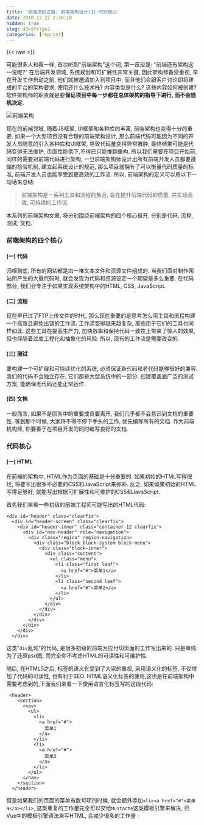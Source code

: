 ```yaml
---
title: '前端进阶之路: 前端架构设计(1)-代码核心' 
date: 2018-12-22 2:30:10
hidden: true
slug: 43k9fzlge2
categories: [reprint]
---
```


{{< raw >}}

                    
<p>可能很多人和我一样, 首次听到"前端架构"这个词, 第一反应是: "前端还有架构这一说呢?" 在后端开发领域, 系统规划和可扩展性非常关键, 因此架构师备受重视, 早在开发工作启动之前, 他们就被邀请加入到项目中, 而且他们会跟客户讨论即将建成的平台的架构要求, 使用还什么技术栈? 内容类型是什么? 这些内容如何被创建?软件架构师的职责就是要<strong>保证项目中每一步都在总体架构的指导下进行, 而不会随机决定.</strong></p>
<p><span class="img-wrap"><img data-src="/img/remote/1460000012450539?w=1154&amp;h=443" src="https://static.alili.tech/img/remote/1460000012450539?w=1154&amp;h=443" alt="前端架构" title="前端架构" style="cursor: pointer; display: inline;"></span></p>
<p>现在的前端领域, 随着JS框架, UI框架和各种库的丰富, 前端架构也变得十分的重要. 如果一个大型项目没有合理的前端架构设计, 那么前端代码可能因为不同的开发人员随意的引入各种库和UI框架, 导致代码量变得异常臃肿, 最终结果可能是代码变得无法维护, 页面性能低下,不得已只能推翻重构. 所以我们需要在项目开始前, 同样的需要对前端代码进行架构, 一旦前端架构师设计出所有前端开发人员都要遵循的检验机制, 建立起系统设计的规范, 那么项目就拥有了可以衡量代码质量的标准, 前端开发人员也能享受到更高效的工作流. 所以, 前端架构的定义可以用以下一句话来总结:</p>
<blockquote>前端架构是一系列工具和流程的集合, 旨在提升前端代码的质量, 并实现高效, 可持续的工作流.</blockquote>
<p>本系列的前端架构文章, 将分别围绕前端架构的四个核心展开, 分别是代码, 流程, 测试, 文档.</p>
<h3 id="articleHeader0"><strong>前端架构的四个核心</strong></h3>
<h4><strong>(一) 代码</strong></h4>
<p>归根到底, 所有的网站都是由一堆文本文件和资源文件组成的. 当我们面对制作网站所产生的大量代码时, 就会发现为代码和资源设定一个期望是多么重要. 在代码部分, 我们会专注于如果实现系统架构中的HTML, CSS, JavaScript.</p>
<h4><strong>(二) 流程</strong></h4>
<p>现在早已过了FTP上传文件的时代, 那么现在重要的是思考怎么用工具和流程构建一个高效且避免出错的工作流. 工作流变得越来越复杂, 那些用于它们的工具也同样如此. 这些工具在提高生产力, 加快效率和保持代码一致性上带来了惊人的效果, 但也伴随着过度工程化和抽象化的风险. 所以, 现有的工作流是需要改变的.</p>
<h4><strong>(三) 测试</strong></h4>
<p>要构建一个可扩展和可持续优化的系统, 必须保证新代码和老代码能够很好的兼容. 我们的代码不会独立存在, 它们都是大型系统中的一部分. 创建覆盖面广泛的测试方案, 能确保老代码还能正常运作.</p>
<h4><strong>(四) 文档</strong></h4>
<p>一般而言, 如果不是团队中的重要成员要离开, 我们几乎都不会意识到文档的重要性. 等到那个时候, 大家将不得不停下手头的工作, 优先编写所有的文档. 作为前端机构师, 你要善于在项目开发的同时编写良好的文档.</p>
<h3 id="articleHeader1"><strong>代码核心</strong></h3>
<h4><strong>(一) HTML</strong></h4>
<p>在前端的架构中, HTML作为页面的基础是十分重要的. 如果初始的HTML写得很烂, 将要写出很多不必要的CSS和JavaScript来弥补. 反之, 如果如果初始的HTML写得足够好, 就能写出根据可扩展性和可维护的CSS和JavsScript.</p>
<p>首先我们来看一些初级的前端工程师可能写出的HTML代码:</p>
<div class="widget-codetool" style="display:none;">
      <div class="widget-codetool--inner">
      <span class="selectCode code-tool" data-toggle="tooltip" data-placement="top" title="" data-original-title="全选"></span>
      <span type="button" class="copyCode code-tool" data-toggle="tooltip" data-placement="top" data-clipboard-text="<div id=&quot;header&quot; class=&quot;clearfix&quot;>
  <div id=&quot;header-screen&quot; class=&quot;clearfix&quot;>
    <div id=&quot;header-inner&quot; class=&quot;container-12 clearfix&quot;>
      <div id=&quot;nav-header&quot; role=&quot;navigation&quot;>
        <div class=&quot;region&quot; region-navigation>
          <div class=&quot;block block-system block-menu&quot;>
            <div class=&quot;block-inner&quot;>
              <div class=&quot;content&quot;>
                <ul class=&quot;menu&quot;>
                  <li class=&quot;first leaf&quot;>
                    <a href=&quot;#&quot;>菜单1</a>
                  </li>
                  <li class=&quot;second leaf&quot;>
                    <a href=&quot;#&quot;>菜单2</a>
                  </li>
                </ul>
              </div>
            </div>
          </div>
        </div>
      </div>
    </div>
  </div>" title="" data-original-title="复制"></span>
      <span type="button" class="saveToNote code-tool" data-toggle="tooltip" data-placement="top" title="" data-original-title="放进笔记"></span>
      </div>
      </div><pre class="xml hljs"><code class="html"><span class="hljs-tag">&lt;<span class="hljs-name">div</span> <span class="hljs-attr">id</span>=<span class="hljs-string">"header"</span> <span class="hljs-attr">class</span>=<span class="hljs-string">"clearfix"</span>&gt;</span>
  <span class="hljs-tag">&lt;<span class="hljs-name">div</span> <span class="hljs-attr">id</span>=<span class="hljs-string">"header-screen"</span> <span class="hljs-attr">class</span>=<span class="hljs-string">"clearfix"</span>&gt;</span>
    <span class="hljs-tag">&lt;<span class="hljs-name">div</span> <span class="hljs-attr">id</span>=<span class="hljs-string">"header-inner"</span> <span class="hljs-attr">class</span>=<span class="hljs-string">"container-12 clearfix"</span>&gt;</span>
      <span class="hljs-tag">&lt;<span class="hljs-name">div</span> <span class="hljs-attr">id</span>=<span class="hljs-string">"nav-header"</span> <span class="hljs-attr">role</span>=<span class="hljs-string">"navigation"</span>&gt;</span>
        <span class="hljs-tag">&lt;<span class="hljs-name">div</span> <span class="hljs-attr">class</span>=<span class="hljs-string">"region"</span> <span class="hljs-attr">region-navigation</span>&gt;</span>
          <span class="hljs-tag">&lt;<span class="hljs-name">div</span> <span class="hljs-attr">class</span>=<span class="hljs-string">"block block-system block-menu"</span>&gt;</span>
            <span class="hljs-tag">&lt;<span class="hljs-name">div</span> <span class="hljs-attr">class</span>=<span class="hljs-string">"block-inner"</span>&gt;</span>
              <span class="hljs-tag">&lt;<span class="hljs-name">div</span> <span class="hljs-attr">class</span>=<span class="hljs-string">"content"</span>&gt;</span>
                <span class="hljs-tag">&lt;<span class="hljs-name">ul</span> <span class="hljs-attr">class</span>=<span class="hljs-string">"menu"</span>&gt;</span>
                  <span class="hljs-tag">&lt;<span class="hljs-name">li</span> <span class="hljs-attr">class</span>=<span class="hljs-string">"first leaf"</span>&gt;</span>
                    <span class="hljs-tag">&lt;<span class="hljs-name">a</span> <span class="hljs-attr">href</span>=<span class="hljs-string">"#"</span>&gt;</span>菜单1<span class="hljs-tag">&lt;/<span class="hljs-name">a</span>&gt;</span>
                  <span class="hljs-tag">&lt;/<span class="hljs-name">li</span>&gt;</span>
                  <span class="hljs-tag">&lt;<span class="hljs-name">li</span> <span class="hljs-attr">class</span>=<span class="hljs-string">"second leaf"</span>&gt;</span>
                    <span class="hljs-tag">&lt;<span class="hljs-name">a</span> <span class="hljs-attr">href</span>=<span class="hljs-string">"#"</span>&gt;</span>菜单2<span class="hljs-tag">&lt;/<span class="hljs-name">a</span>&gt;</span>
                  <span class="hljs-tag">&lt;/<span class="hljs-name">li</span>&gt;</span>
                <span class="hljs-tag">&lt;/<span class="hljs-name">ul</span>&gt;</span>
              <span class="hljs-tag">&lt;/<span class="hljs-name">div</span>&gt;</span>
            <span class="hljs-tag">&lt;/<span class="hljs-name">div</span>&gt;</span>
          <span class="hljs-tag">&lt;/<span class="hljs-name">div</span>&gt;</span>
        <span class="hljs-tag">&lt;/<span class="hljs-name">div</span>&gt;</span>
      <span class="hljs-tag">&lt;/<span class="hljs-name">div</span>&gt;</span>
    <span class="hljs-tag">&lt;/<span class="hljs-name">div</span>&gt;</span>
  <span class="hljs-tag">&lt;/<span class="hljs-name">div</span>&gt;</span></code></pre>
<p>这类"<code>div</code>乱炖"的代码, 是很多初级的前端为应付切页面的工作写出来的. 只是单纯为了还原psd图, 而完全你不考虑HTML的可读性和可维护性. </p>
<p>随后, 在HTML5之后, 标签的语义化受到了大家的重视, 采用语义化的标签, 不仅增加了代码的可读性, 也有利于SEO. HTML语义化标签的使用,这也是在前端架构中需要考虑到的,下面我们来看一下使用语言化标签写的这段代码:</p>
<div class="widget-codetool" style="display:none;">
      <div class="widget-codetool--inner">
      <span class="selectCode code-tool" data-toggle="tooltip" data-placement="top" title="" data-original-title="全选"></span>
      <span type="button" class="copyCode code-tool" data-toggle="tooltip" data-placement="top" data-clipboard-text=" <header>
    <section>
      <nav>
        <ul>
          <li>
            <a href=&quot;#&quot;>
              菜单1
            </a>
          </li>
          <li>
            <a href=&quot;#&quot;>
              菜单2
            </a>
          </li>
        </ul>
      </nav>
    </section>
  </header>" title="" data-original-title="复制"></span>
      <span type="button" class="saveToNote code-tool" data-toggle="tooltip" data-placement="top" title="" data-original-title="放进笔记"></span>
      </div>
      </div><pre class="xml hljs"><code class="html"> <span class="hljs-tag">&lt;<span class="hljs-name">header</span>&gt;</span>
    <span class="hljs-tag">&lt;<span class="hljs-name">section</span>&gt;</span>
      <span class="hljs-tag">&lt;<span class="hljs-name">nav</span>&gt;</span>
        <span class="hljs-tag">&lt;<span class="hljs-name">ul</span>&gt;</span>
          <span class="hljs-tag">&lt;<span class="hljs-name">li</span>&gt;</span>
            <span class="hljs-tag">&lt;<span class="hljs-name">a</span> <span class="hljs-attr">href</span>=<span class="hljs-string">"#"</span>&gt;</span>
              菜单1
            <span class="hljs-tag">&lt;/<span class="hljs-name">a</span>&gt;</span>
          <span class="hljs-tag">&lt;/<span class="hljs-name">li</span>&gt;</span>
          <span class="hljs-tag">&lt;<span class="hljs-name">li</span>&gt;</span>
            <span class="hljs-tag">&lt;<span class="hljs-name">a</span> <span class="hljs-attr">href</span>=<span class="hljs-string">"#"</span>&gt;</span>
              菜单2
            <span class="hljs-tag">&lt;/<span class="hljs-name">a</span>&gt;</span>
          <span class="hljs-tag">&lt;/<span class="hljs-name">li</span>&gt;</span>
        <span class="hljs-tag">&lt;/<span class="hljs-name">ul</span>&gt;</span>
      <span class="hljs-tag">&lt;/<span class="hljs-name">nav</span>&gt;</span>
    <span class="hljs-tag">&lt;/<span class="hljs-name">section</span>&gt;</span>
  <span class="hljs-tag">&lt;/<span class="hljs-name">header</span>&gt;</span></code></pre>
<p>但是如果我们的页面的菜单有数10项的时候, 就会额外添加<code>&lt;li&gt;&lt;a href="#"&gt;菜单N&lt;/a&gt;&lt;/li&gt;</code>, 这类重复的工作量完全可以交给<code>Mustache</code>这类模板引擎来解决, 已Vue中的模板引擎语法来写HTML, 会减少很多的工作量 :</p>
<div class="widget-codetool" style="display:none;">
      <div class="widget-codetool--inner">
      <span class="selectCode code-tool" data-toggle="tooltip" data-placement="top" title="" data-original-title="全选"></span>
      <span type="button" class="copyCode code-tool" data-toggle="tooltip" data-placement="top" data-clipboard-text="<template>
  <header>
    <section>
      <nav>
        <ul>
          <li v-for=&quot;(item, index) in navList&quot; :key=&quot;index&quot;>
            <a href=&quot;#&quot;>
              {item}
            </a>
          </li>
        </ul>
      </nav>
    </section>
  </header>
</template>

<script>
    export default {
        data() {
          navList:['菜单1','菜单2','菜单3','菜单4','菜单5','菜单6','菜单7','菜单8','菜单9','菜单10']
        }
    }
</script>" title="" data-original-title="复制"></span>
      <span type="button" class="saveToNote code-tool" data-toggle="tooltip" data-placement="top" title="" data-original-title="放进笔记"></span>
      </div>
      </div><pre class="xml hljs"><code class="html"><span class="hljs-tag">&lt;<span class="hljs-name">template</span>&gt;</span>
  <span class="hljs-tag">&lt;<span class="hljs-name">header</span>&gt;</span>
    <span class="hljs-tag">&lt;<span class="hljs-name">section</span>&gt;</span>
      <span class="hljs-tag">&lt;<span class="hljs-name">nav</span>&gt;</span>
        <span class="hljs-tag">&lt;<span class="hljs-name">ul</span>&gt;</span>
          <span class="hljs-tag">&lt;<span class="hljs-name">li</span> <span class="hljs-attr">v-for</span>=<span class="hljs-string">"(item, index) in navList"</span> <span class="hljs-attr">:key</span>=<span class="hljs-string">"index"</span>&gt;</span>
            <span class="hljs-tag">&lt;<span class="hljs-name">a</span> <span class="hljs-attr">href</span>=<span class="hljs-string">"#"</span>&gt;</span>
              {item}
            <span class="hljs-tag">&lt;/<span class="hljs-name">a</span>&gt;</span>
          <span class="hljs-tag">&lt;/<span class="hljs-name">li</span>&gt;</span>
        <span class="hljs-tag">&lt;/<span class="hljs-name">ul</span>&gt;</span>
      <span class="hljs-tag">&lt;/<span class="hljs-name">nav</span>&gt;</span>
    <span class="hljs-tag">&lt;/<span class="hljs-name">section</span>&gt;</span>
  <span class="hljs-tag">&lt;/<span class="hljs-name">header</span>&gt;</span>
<span class="hljs-tag">&lt;/<span class="hljs-name">template</span>&gt;</span>

<span class="hljs-tag">&lt;<span class="hljs-name">script</span>&gt;</span><span class="javascript">
    <span class="hljs-keyword">export</span> <span class="hljs-keyword">default</span> {
        data() {
          <span class="hljs-attr">navList</span>:[<span class="hljs-string">'菜单1'</span>,<span class="hljs-string">'菜单2'</span>,<span class="hljs-string">'菜单3'</span>,<span class="hljs-string">'菜单4'</span>,<span class="hljs-string">'菜单5'</span>,<span class="hljs-string">'菜单6'</span>,<span class="hljs-string">'菜单7'</span>,<span class="hljs-string">'菜单8'</span>,<span class="hljs-string">'菜单9'</span>,<span class="hljs-string">'菜单10'</span>]
        }
    }
</span><span class="hljs-tag">&lt;/<span class="hljs-name">script</span>&gt;</span></code></pre>
<p>你也可以使用Handlebars, Jade, artTemplate各种模板引擎到你的项目中, 当然这些都是需要取决于前端架构师前期的所选择的技术选型. 做为前端架构师, 需要评估HTML产生的过程, 你对内容的顺序, 使用的元素和CSS类名有多大的控制权? 这些元素在将来改动起来会有多大难度? 模板的易用性? 你可以通过系统做出更改, 还是需要手动处理? 通过回答这些问题, 可能会颠覆你自己构建HTML和CSS的方法.</p>
<h4><strong>(二) CSS</strong></h4>
<p>构建CSS现在有很多成熟的方法, 例如使用新的命名空间, 扩充数据属性或在JavaScript里面定义CSS. 这些方法你可以从BootStrap, ElementUI这类UI框架中找到影子. 下面, 介绍3种比较常用的方法.</p>
<p><strong>1.OOCSS方法(Object-Oriented CSS 面向对象的CSS)</strong></p>
<div class="widget-codetool" style="display:none;">
      <div class="widget-codetool--inner">
      <span class="selectCode code-tool" data-toggle="tooltip" data-placement="top" title="" data-original-title="全选"></span>
      <span type="button" class="copyCode code-tool" data-toggle="tooltip" data-placement="top" data-clipboard-text="  <div class=&quot;toggle simple&quot;>
    <div class=&quot;toggle-control open&quot;>
      <h1 class=&quot;toggle-title&quot;>标题</h1>
    </div>
    <div class=&quot;toggle-details open&quot;>
      详细内容
    </div>
  </div>" title="" data-original-title="复制"></span>
      <span type="button" class="saveToNote code-tool" data-toggle="tooltip" data-placement="top" title="" data-original-title="放进笔记"></span>
      </div>
      </div><pre class="xml hljs"><code class="html">  <span class="hljs-tag">&lt;<span class="hljs-name">div</span> <span class="hljs-attr">class</span>=<span class="hljs-string">"toggle simple"</span>&gt;</span>
    <span class="hljs-tag">&lt;<span class="hljs-name">div</span> <span class="hljs-attr">class</span>=<span class="hljs-string">"toggle-control open"</span>&gt;</span>
      <span class="hljs-tag">&lt;<span class="hljs-name">h1</span> <span class="hljs-attr">class</span>=<span class="hljs-string">"toggle-title"</span>&gt;</span>标题<span class="hljs-tag">&lt;/<span class="hljs-name">h1</span>&gt;</span>
    <span class="hljs-tag">&lt;/<span class="hljs-name">div</span>&gt;</span>
    <span class="hljs-tag">&lt;<span class="hljs-name">div</span> <span class="hljs-attr">class</span>=<span class="hljs-string">"toggle-details open"</span>&gt;</span>
      详细内容
    <span class="hljs-tag">&lt;/<span class="hljs-name">div</span>&gt;</span>
  <span class="hljs-tag">&lt;/<span class="hljs-name">div</span>&gt;</span></code></pre>
<p>上面这段代码就展示了如何使用OOCSS方法创建一个可切换的HTML代码, OOCSS有两个主要的原则:</p>
<ul>
<li><strong>分离结构和外观</strong></li>
<li><strong>分离容器和内容</strong></li>
</ul>
<p><strong>分离结构和外观</strong><br>这里的<code>toggle</code>用来控制结构, <code>simple</code>用来控制外观,这就是分离结构和外观的表现. 这样可以实现外观的复用, 例如当前的<code>simple</code>皮肤使用直角, 而<code>complex</code>皮肤可能使用圆角, 还加了阴影.</p>
<p><strong>分离容器和内容</strong><br>这里使用<code>toggle-title</code>就是分离容器和内容的表现, 无论<code>toggle-title</code>的容器是用的<code>&lt;h1&gt;</code>还是<code>&lt;h2&gt;</code>或者是<code>&lt;div&gt;</code>, 一旦加上了<code>toggle-title</code>这个类名, 那么该容器均已该类名所定义的样式呈现内容.</p>
<p><strong>2.SMACSS方法(Scalable and Modular Architecture for CSS 模块化架构的可扩展的CSS)</strong></p>
<div class="widget-codetool" style="display:none;">
      <div class="widget-codetool--inner">
      <span class="selectCode code-tool" data-toggle="tooltip" data-placement="top" title="" data-original-title="全选"></span>
      <span type="button" class="copyCode code-tool" data-toggle="tooltip" data-placement="top" data-clipboard-text="<div class=&quot;toggle toggle-simple&quot;>
    <div class=&quot;toggle-control is-active&quot;>
        <h2 class=&quot;toggle-title&quot;>标题2</h2>
    </div>
    <div class=&quot;toggle-detail is-active&quot;>
        详细内容
    </div>
</div>" title="" data-original-title="复制"></span>
      <span type="button" class="saveToNote code-tool" data-toggle="tooltip" data-placement="top" title="" data-original-title="放进笔记"></span>
      </div>
      </div><pre class="xml hljs"><code class="html"><span class="hljs-tag">&lt;<span class="hljs-name">div</span> <span class="hljs-attr">class</span>=<span class="hljs-string">"toggle toggle-simple"</span>&gt;</span>
    <span class="hljs-tag">&lt;<span class="hljs-name">div</span> <span class="hljs-attr">class</span>=<span class="hljs-string">"toggle-control is-active"</span>&gt;</span>
        <span class="hljs-tag">&lt;<span class="hljs-name">h2</span> <span class="hljs-attr">class</span>=<span class="hljs-string">"toggle-title"</span>&gt;</span>标题2<span class="hljs-tag">&lt;/<span class="hljs-name">h2</span>&gt;</span>
    <span class="hljs-tag">&lt;/<span class="hljs-name">div</span>&gt;</span>
    <span class="hljs-tag">&lt;<span class="hljs-name">div</span> <span class="hljs-attr">class</span>=<span class="hljs-string">"toggle-detail is-active"</span>&gt;</span>
        详细内容
    <span class="hljs-tag">&lt;/<span class="hljs-name">div</span>&gt;</span>
<span class="hljs-tag">&lt;/<span class="hljs-name">div</span>&gt;</span></code></pre>
<p>上面的这段代码基本展示了如何使用SMACSS方法,在我个人的理解中, OOCSS更多的其实是提供了一种CSS构建思想, 该思想要求将结构和外观分离, 将容器和内容分离. 但是并没有提供一套完整的CSS构建规范, 而SMACSS是提供了一套样式系统, 该样式系统有5个具体类别:</p>
<ul>
<li><strong>基础: 如果不添加CSS类名, 标记会以什么外观呈现</strong></li>
<li><strong>布局: 把页面分成一些区域</strong></li>
<li><strong>模块: 设计中的模块化, 可复用的单元</strong></li>
<li><strong>状态: 描述在特定的状态或情况下, 模块或布局的的显示方法</strong></li>
<li><strong>主题: 一个可选的视觉外观层, 可以让你更换不同主题</strong></li>
</ul>
<p><strong>基础</strong></p>
<div class="widget-codetool" style="display:none;">
      <div class="widget-codetool--inner">
      <span class="selectCode code-tool" data-toggle="tooltip" data-placement="top" title="" data-original-title="全选"></span>
      <span type="button" class="copyCode code-tool" data-toggle="tooltip" data-placement="top" data-clipboard-text="//base.css
body, form {
    margin: 0;
    padding: 0;
}

a {
    color: #039;
}

a:hover {
    color: #03F;    
}" title="" data-original-title="复制"></span>
      <span type="button" class="saveToNote code-tool" data-toggle="tooltip" data-placement="top" title="" data-original-title="放进笔记"></span>
      </div>
      </div><pre class="css hljs"><code class="css">//<span class="hljs-selector-tag">base</span><span class="hljs-selector-class">.css</span>
<span class="hljs-selector-tag">body</span>, <span class="hljs-selector-tag">form</span> {
    <span class="hljs-attribute">margin</span>: <span class="hljs-number">0</span>;
    <span class="hljs-attribute">padding</span>: <span class="hljs-number">0</span>;
}

<span class="hljs-selector-tag">a</span> {
    <span class="hljs-attribute">color</span>: <span class="hljs-number">#039</span>;
}

<span class="hljs-selector-tag">a</span><span class="hljs-selector-pseudo">:hover</span> {
    <span class="hljs-attribute">color</span>: <span class="hljs-number">#03F</span>;    
}</code></pre>
<p>在基础代码中, 应该规定的是页面中的一些通用样式,例如将<code>body</code>的<code>margin</code>和<code>padding</code>设置为0 , 设置<code>a</code>标签的颜色等.  类似于某些人常用的<code>initial.css</code>文件. </p>
<p><strong>布局</strong></p>
<div class="widget-codetool" style="display:none;">
      <div class="widget-codetool--inner">
      <span class="selectCode code-tool" data-toggle="tooltip" data-placement="top" title="" data-original-title="全选"></span>
      <span type="button" class="copyCode code-tool" data-toggle="tooltip" data-placement="top" data-clipboard-text="//layout.css
#header, #article, #footer {
    width: 960px;
    margin: auto;
}

#article {
    border: solid #CCC;
    border-width: 1px 0 0;
}" title="" data-original-title="复制"></span>
      <span type="button" class="saveToNote code-tool" data-toggle="tooltip" data-placement="top" title="" data-original-title="放进笔记"></span>
      </div>
      </div><pre class="css hljs"><code class="css">//<span class="hljs-selector-tag">layout</span><span class="hljs-selector-class">.css</span>
<span class="hljs-selector-id">#header</span>, <span class="hljs-selector-id">#article</span>, <span class="hljs-selector-id">#footer</span> {
    <span class="hljs-attribute">width</span>: <span class="hljs-number">960px</span>;
    <span class="hljs-attribute">margin</span>: auto;
}

<span class="hljs-selector-id">#article</span> {
    <span class="hljs-attribute">border</span>: solid <span class="hljs-number">#CCC</span>;
    <span class="hljs-attribute">border-width</span>: <span class="hljs-number">1px</span> <span class="hljs-number">0</span> <span class="hljs-number">0</span>;
}</code></pre>
<p>这里的布局指的是页面中一些通用的布局组件, 例如头部, 侧边栏, 主体和底部这些. 这些布局组件会在多个页面通用, 所以最好把其放入到一个css文件中. 方便复用. 在SMACSS中, 推荐将布局容器的顶级标签设置为<code>id</code>, 这样确保了每个页面中拥有唯一持有该样式的布局容器, 也方便其css和js选择器的使用. 当然, 你也可以使用一个唯一的类名替代<code>id</code>.</p>
<p><strong>模块</strong></p>
<div class="widget-codetool" style="display:none;">
      <div class="widget-codetool--inner">
      <span class="selectCode code-tool" data-toggle="tooltip" data-placement="top" title="" data-original-title="全选"></span>
      <span type="button" class="copyCode code-tool" data-toggle="tooltip" data-placement="top" data-clipboard-text="//module.css

//module1
.module1 > h2 {
    padding: 5px;
}

.module1 span {
    padding: 5px;
}

//module2
.module2 > h2 {
    padding: 10px;
}

.module2 span {
    padding: 10px;
}" title="" data-original-title="复制"></span>
      <span type="button" class="saveToNote code-tool" data-toggle="tooltip" data-placement="top" title="" data-original-title="放进笔记"></span>
      </div>
      </div><pre class="css hljs"><code class="css">//<span class="hljs-selector-tag">module</span><span class="hljs-selector-class">.css</span>

//<span class="hljs-selector-tag">module1</span>
<span class="hljs-selector-class">.module1</span> &gt; <span class="hljs-selector-tag">h2</span> {
    <span class="hljs-attribute">padding</span>: <span class="hljs-number">5px</span>;
}

<span class="hljs-selector-class">.module1</span> <span class="hljs-selector-tag">span</span> {
    <span class="hljs-attribute">padding</span>: <span class="hljs-number">5px</span>;
}

//<span class="hljs-selector-tag">module2</span>
<span class="hljs-selector-class">.module2</span> &gt; <span class="hljs-selector-tag">h2</span> {
    <span class="hljs-attribute">padding</span>: <span class="hljs-number">10px</span>;
}

<span class="hljs-selector-class">.module2</span> <span class="hljs-selector-tag">span</span> {
    <span class="hljs-attribute">padding</span>: <span class="hljs-number">10px</span>;
}</code></pre>
<p>模块是指页面中可以单独分离并提取出来复用的部分, 例如导航条, 侧边栏, 对话框或一些widget等. 所以, 模块禁止使用<code>id</code>, 而应该采用类名的方式.</p>
<p><strong>状态</strong></p>
<div class="widget-codetool" style="display:none;">
      <div class="widget-codetool--inner">
      <span class="selectCode code-tool" data-toggle="tooltip" data-placement="top" title="" data-original-title="全选"></span>
      <span type="button" class="copyCode code-tool" data-toggle="tooltip" data-placement="top" data-clipboard-text="<div id=&quot;header&quot; class=&quot;is-collapsed&quot;>
    <form>
        <div class=&quot;msg is-error&quot;>
            There is an error!
        </div>
        <label for=&quot;searchbox&quot; class=&quot;is-hidden&quot;>Search</label>
        <input type=&quot;search&quot; id=&quot;searchbox&quot;>
    </form>
</div>" title="" data-original-title="复制"></span>
      <span type="button" class="saveToNote code-tool" data-toggle="tooltip" data-placement="top" title="" data-original-title="放进笔记"></span>
      </div>
      </div><pre class="xml hljs"><code class="html"><span class="hljs-tag">&lt;<span class="hljs-name">div</span> <span class="hljs-attr">id</span>=<span class="hljs-string">"header"</span> <span class="hljs-attr">class</span>=<span class="hljs-string">"is-collapsed"</span>&gt;</span>
    <span class="hljs-tag">&lt;<span class="hljs-name">form</span>&gt;</span>
        <span class="hljs-tag">&lt;<span class="hljs-name">div</span> <span class="hljs-attr">class</span>=<span class="hljs-string">"msg is-error"</span>&gt;</span>
            There is an error!
        <span class="hljs-tag">&lt;/<span class="hljs-name">div</span>&gt;</span>
        <span class="hljs-tag">&lt;<span class="hljs-name">label</span> <span class="hljs-attr">for</span>=<span class="hljs-string">"searchbox"</span> <span class="hljs-attr">class</span>=<span class="hljs-string">"is-hidden"</span>&gt;</span>Search<span class="hljs-tag">&lt;/<span class="hljs-name">label</span>&gt;</span>
        <span class="hljs-tag">&lt;<span class="hljs-name">input</span> <span class="hljs-attr">type</span>=<span class="hljs-string">"search"</span> <span class="hljs-attr">id</span>=<span class="hljs-string">"searchbox"</span>&gt;</span>
    <span class="hljs-tag">&lt;/<span class="hljs-name">form</span>&gt;</span>
<span class="hljs-tag">&lt;/<span class="hljs-name">div</span>&gt;</span></code></pre>
<p>State 负责定义元素不同的状态下，所呈现的样式. 上面的一段代码中,已<code>is-</code>开头的就是表示状态的类名, <code>is-collapsed</code>, <code>is-error</code>等类名不会单独使用, 而是和前面的<strong>布局</strong>和<strong>模块</strong>一起使用. 下面的代码, 就是在tab栏模块和状态一起使用:</p>
<div class="widget-codetool" style="display:none;">
      <div class="widget-codetool--inner">
      <span class="selectCode code-tool" data-toggle="tooltip" data-placement="top" title="" data-original-title="全选"></span>
      <span type="button" class="copyCode code-tool" data-toggle="tooltip" data-placement="top" data-clipboard-text="//state.css
.tab {
    background-color: purple;
    color: white;
}

.is-tab-active {
    background-color: white;
    color: black;
}" title="" data-original-title="复制"></span>
      <span type="button" class="saveToNote code-tool" data-toggle="tooltip" data-placement="top" title="" data-original-title="放进笔记"></span>
      </div>
      </div><pre class="css hljs"><code class="css">//<span class="hljs-selector-tag">state</span><span class="hljs-selector-class">.css</span>
<span class="hljs-selector-class">.tab</span> {
    <span class="hljs-attribute">background-color</span>: purple;
    <span class="hljs-attribute">color</span>: white;
}

<span class="hljs-selector-class">.is-tab-active</span> {
    <span class="hljs-attribute">background-color</span>: white;
    <span class="hljs-attribute">color</span>: black;
}</code></pre>
<p><strong>主题</strong></p>
<div class="widget-codetool" style="display:none;">
      <div class="widget-codetool--inner">
      <span class="selectCode code-tool" data-toggle="tooltip" data-placement="top" title="" data-original-title="全选"></span>
      <span type="button" class="copyCode code-tool" data-toggle="tooltip" data-placement="top" data-clipboard-text="// module-name.css
.mod {
    border: 1px solid;
}

//theme.css
.mod {
    border-color: blue;
}" title="" data-original-title="复制"></span>
      <span type="button" class="saveToNote code-tool" data-toggle="tooltip" data-placement="top" title="" data-original-title="放进笔记"></span>
      </div>
      </div><pre class="css hljs"><code class="css">// <span class="hljs-selector-tag">module-name</span><span class="hljs-selector-class">.css</span>
<span class="hljs-selector-class">.mod</span> {
    <span class="hljs-attribute">border</span>: <span class="hljs-number">1px</span> solid;
}

//<span class="hljs-selector-tag">theme</span><span class="hljs-selector-class">.css</span>
<span class="hljs-selector-class">.mod</span> {
    <span class="hljs-attribute">border-color</span>: blue;
}</code></pre>
<p>这里的主题理解为皮肤更加合适, 已上面的代码为例,  在<code>module-name.css</code>中定义了边框除颜色之外的样式, 在<code>theme.css</code>文件中定义了该边框的颜色, 这样的好处就是, 如果定义其他颜色的类名去覆盖这些有颜色的样式, 那么就可以通过类名去切换皮肤的颜色. 达到更换主题的效果.</p>
<blockquote>更多关于SMACSS的方法, 请参考: <a href="https://smacss.com/book" rel="nofollow noreferrer" target="_blank">https://smacss.com/book</a>
</blockquote>
<p><strong>3.BEM方法(Block Element Modifier 块元素修饰符)</strong></p>
<div class="widget-codetool" style="display:none;">
      <div class="widget-codetool--inner">
      <span class="selectCode code-tool" data-toggle="tooltip" data-placement="top" title="" data-original-title="全选"></span>
      <span type="button" class="copyCode code-tool" data-toggle="tooltip" data-placement="top" data-clipboard-text="<div class=&quot;toggle toggle--simple&quot;>
    <div class=&quot;toggle__control toggle__control--active&quot;>
    <h2 class=&quot;toggle__title&quot;>标题3</h2>
    </div>
    
    <div class=&quot;toggle__details toggle__details--active&quot;>
        ...
    </div>
    ...
</div>" title="" data-original-title="复制"></span>
      <span type="button" class="saveToNote code-tool" data-toggle="tooltip" data-placement="top" title="" data-original-title="放进笔记"></span>
      </div>
      </div><pre class="xml hljs"><code class="html"><span class="hljs-tag">&lt;<span class="hljs-name">div</span> <span class="hljs-attr">class</span>=<span class="hljs-string">"toggle toggle--simple"</span>&gt;</span>
    <span class="hljs-tag">&lt;<span class="hljs-name">div</span> <span class="hljs-attr">class</span>=<span class="hljs-string">"toggle__control toggle__control--active"</span>&gt;</span>
    <span class="hljs-tag">&lt;<span class="hljs-name">h2</span> <span class="hljs-attr">class</span>=<span class="hljs-string">"toggle__title"</span>&gt;</span>标题3<span class="hljs-tag">&lt;/<span class="hljs-name">h2</span>&gt;</span>
    <span class="hljs-tag">&lt;/<span class="hljs-name">div</span>&gt;</span>
    
    <span class="hljs-tag">&lt;<span class="hljs-name">div</span> <span class="hljs-attr">class</span>=<span class="hljs-string">"toggle__details toggle__details--active"</span>&gt;</span>
        ...
    <span class="hljs-tag">&lt;/<span class="hljs-name">div</span>&gt;</span>
    ...
<span class="hljs-tag">&lt;/<span class="hljs-name">div</span>&gt;</span></code></pre>
<p>BEM是由Yandex提出的给一个CSS命名方法, 该方法要求使用一个CSS类名, 尽可能使用以下三者组成:</p>
<ul>
<li><strong>块名: 所属组件的名称</strong></li>
<li><strong>元素: 元素在块里面的名称</strong></li>
<li><strong>修饰符: 任何与块或元素相关联的的修饰符</strong></li>
</ul>
<p><strong>块名</strong><br>这里的块名很多初学者会以为是<code>inline-block</code>中的块, 其实这里的块名指的是一个独立的模块或组件. 例如一个<code>&lt;header&gt;</code>可以用做一个模块, <code>&lt;header&gt;</code>中的<code>&lt;nav&gt;</code>可以用作一个模块. 模块之间是可以相互嵌套的. 上面的示例代码中 ,<code>toggle</code>就是一个独立的模块</p>
<p><strong>元素</strong><br>元素是指无法用在其他块名中的部分, 在BEM方法中, 元素跟在块名后面使用<code>__</code>连接, 之所以约定使用双下划线是因为方便在块名中使用单下划线命名. 上面示例代码中的<code>toggle__control</code>, <code>toggle__title</code>就是块名+元素的命名方式.</p>
<p><strong>修饰符</strong><br>修饰符与SMACSS中的状态类似, 在BEM方法中, 修饰符需要跟在元素后面使用<code>--</code>连接. 有的人会觉得这种写法会使得代码冗余, SMACSS使用<code>is-active</code>同样可以表示同样的作用, 为什么上面的代码要使用<code>toggle__details--active</code>呢? 其实, 如果单独看<code>open</code>和<code>is-active</code>这两个名字, 我们并不知道它们的含义是什么, 但是当看到一个<code>toggle__details--active</code>的类名, 我们就知道它是表示: 这个元素的名称是<code>details</code>, 位置在<code>toggle</code>组件里, 状态为<code>active</code>.</p>
<h4><strong>(三) JavaScript</strong></h4>
<p><strong>1.框架的选择</strong><br>这里我不想陷入Angular, React, Vue三大框架之争. 我是一个Vue的开发者, 我深知MVVM框架给我们开发者带了极大的便利, 不用再以jQuery不停的操作DOM的形式去开发, 而是只关注数据的改变, 以数据去驱动DOM的改变. 这能够把更多的时间放入到业务逻辑的处理上. </p>
<p>就目前三大框架的生态系统来看, 大部分业务三大框架实现起来其实并没有什么大的差别,框架的选择更多的取决于项目中团队人员的偏好和学习成本. 比如Vue的学习成本就相比于Angular要小太多. 虽然我是一个Vue的开发者, 但我不得不说在React中使用JSX的语法让写代码变得很愉快.</p>
<blockquote>这里我还想说的是:  <strong>其实你很可能不需要任何的框架!</strong>
</blockquote>
<p>有很多成功的网站只不过是采用了一些模板语法, 加上少量手动创建的Sass文件和几十个Javascript函数创建而成. 当项目的规模足够庞大, 需要牺牲代码文件体积大小去换取框架所带来的开发效率的提高时, 再考虑评估引入哪类JS框架和UI框架, 否则不要轻易放弃精简方案. </p>
<p><strong>2.选择一套JavaScript代码规范</strong></p>
<p>每个人写代码的方式是不同的, 有些人可能喜欢用<code>==</code>, 但有的喜欢用<code>===</code>; 有的人可能习惯给每个变量使用<code>var</code>去声明, 但有的喜欢使用一个<code>var</code>加逗号运算符去同时声明多个变量. 这些代码习惯可能并不会对程序运行造成影响. 但是在大型业务中, 面临多个开发者共同开发时, 如果没有一套代码规范, 那么就会出现代码难以维护, 难以阅读的情况. 为了让新加入的团队成员也能够快速熟悉相关的代码, 并且让代码可以维护, 一套Javascript代码规范不论是开发大型项目和小型项目, 都是必须的. </p>
<p>如果公司没有代码定制自己的代码规范, 可以使用大公司所制定的代码规范, 这里向大家推荐以下三个代码规范:</p>
<ul><li><strong><a href="https://github.com/airbnb/javascript" rel="nofollow noreferrer" target="_blank">Airbnb JavaScript Style Guide</a></strong></li></ul>
<p><span class="img-wrap"><img data-src="/img/remote/1460000012450540?w=840&amp;h=312" src="https://static.alili.tech/img/remote/1460000012450540?w=840&amp;h=312" alt="Airbnb JavaScript Style Guide" title="Airbnb JavaScript Style Guide" style="cursor: pointer; display: inline;"></span><br>Airbnb的Javascript号称是"最合理的编写JavaScript代码的方式", 也是互联网中最流行的JavaScript代码规范, 它在Github上足有6万star, 几乎覆盖了JavaScript的每一项语言特性.</p>
<ul><li><strong><a href="https://google.github.io/styleguide/jsguide.html" rel="nofollow noreferrer" target="_blank">Google JavaScript Style Guide</a></strong></li></ul>
<p><span class="img-wrap"><img data-src="/img/remote/1460000012450541" src="https://static.alili.tech/img/remote/1460000012450541" alt="oogle JavaScript Style Guide" title="oogle JavaScript Style Guide" style="cursor: pointer;"></span><br>Google的JavaScript代码规范相比于Airbnb代码规范更加全面, 它不仅从代码美感,性能角度和代码特性对编写Js代码进行了规范, 同时也对Js的命名, 导入方式, Js代码文档进行了规范. 在Introduction中, Google团队表明, 在项目中全部使用了Google的Js规范, 才能被叫做Google Style的代码!</p>
<ul><li><strong><a href="https://github.com/standard/standard" rel="nofollow noreferrer" target="_blank">JavaScript Standard Style Guide</a></strong></li></ul>
<p><span class="img-wrap"><img data-src="/img/remote/1460000012450542" src="https://static.alili.tech/img/remote/1460000012450542" alt="JavaScript Standard Style Guide" title="JavaScript Standard Style Guide" style="cursor: pointer; display: inline;"></span><br>standard JS是一个功能强大的 JavaScript 代码规范, 自带 linter 和自动代码纠正, 无需配置, 自动格式化代码. 可以在编码早期就发现代码中的低级错误. 这个代码规范被很多知名公司所采用, 比如 NPM、GitHub、mongoDB 等.</p>
<blockquote>下面截取部分airbnb的ES5规范, 来对比一下使用了规范和未使用规范的区别:</blockquote>
<h5>数组</h5>
<ul><li>使用直接量创建数组</li></ul>
<div class="widget-codetool" style="display:none;">
      <div class="widget-codetool--inner">
      <span class="selectCode code-tool" data-toggle="tooltip" data-placement="top" title="" data-original-title="全选"></span>
      <span type="button" class="copyCode code-tool" data-toggle="tooltip" data-placement="top" data-clipboard-text="//bad
var items = new Array()

//good
var items = [];" title="" data-original-title="复制"></span>
      <span type="button" class="saveToNote code-tool" data-toggle="tooltip" data-placement="top" title="" data-original-title="放进笔记"></span>
      </div>
      </div><pre class="javascript hljs"><code class="javascript"><span class="hljs-comment">//bad</span>
<span class="hljs-keyword">var</span> items = <span class="hljs-keyword">new</span> <span class="hljs-built_in">Array</span>()

<span class="hljs-comment">//good</span>
<span class="hljs-keyword">var</span> items = [];</code></pre>
<ul><li>拷贝数组时, 使用<code>slice</code>
</li></ul>
<div class="widget-codetool" style="display:none;">
      <div class="widget-codetool--inner">
      <span class="selectCode code-tool" data-toggle="tooltip" data-placement="top" title="" data-original-title="全选"></span>
      <span type="button" class="copyCode code-tool" data-toggle="tooltip" data-placement="top" data-clipboard-text="var len = items.length;
var itemsCopy = [];
var i;

// bad
for (i = 0; i < len; i++) {
  itemsCopy[i] = items[i];
}

// good
itemsCopy = items.slice();" title="" data-original-title="复制"></span>
      <span type="button" class="saveToNote code-tool" data-toggle="tooltip" data-placement="top" title="" data-original-title="放进笔记"></span>
      </div>
      </div><pre class="javascript hljs"><code class="javascript"><span class="hljs-keyword">var</span> len = items.length;
<span class="hljs-keyword">var</span> itemsCopy = [];
<span class="hljs-keyword">var</span> i;

<span class="hljs-comment">// bad</span>
<span class="hljs-keyword">for</span> (i = <span class="hljs-number">0</span>; i &lt; len; i++) {
  itemsCopy[i] = items[i];
}

<span class="hljs-comment">// good</span>
itemsCopy = items.slice();</code></pre>
<ul><li>使用<code>slice</code>将类数组对象转换成数组</li></ul>
<div class="widget-codetool" style="display:none;">
      <div class="widget-codetool--inner">
      <span class="selectCode code-tool" data-toggle="tooltip" data-placement="top" title="" data-original-title="全选"></span>
      <span type="button" class="copyCode code-tool" data-toggle="tooltip" data-placement="top" data-clipboard-text="function trigger() {
  var args = Array.prototype.slice.call(arguments);
}" title="" data-original-title="复制"></span>
      <span type="button" class="saveToNote code-tool" data-toggle="tooltip" data-placement="top" title="" data-original-title="放进笔记"></span>
      </div>
      </div><pre class="javascript hljs"><code class="javascript"><span class="hljs-function"><span class="hljs-keyword">function</span> <span class="hljs-title">trigger</span>(<span class="hljs-params"></span>) </span>{
  <span class="hljs-keyword">var</span> args = <span class="hljs-built_in">Array</span>.prototype.slice.call(<span class="hljs-built_in">arguments</span>);
}</code></pre>
<h5>字符串</h5>
<ul><li>使用单引号<code>''</code>包裹字符串</li></ul>
<div class="widget-codetool" style="display:none;">
      <div class="widget-codetool--inner">
      <span class="selectCode code-tool" data-toggle="tooltip" data-placement="top" title="" data-original-title="全选"></span>
      <span type="button" class="copyCode code-tool" data-toggle="tooltip" data-placement="top" data-clipboard-text="//bad 
var name = &quot;LITANGHUI&quot;

//good
var name = 'LITANGHUI'" title="" data-original-title="复制"></span>
      <span type="button" class="saveToNote code-tool" data-toggle="tooltip" data-placement="top" title="" data-original-title="放进笔记"></span>
      </div>
      </div><pre class="javascript hljs"><code class="javascript"><span class="hljs-comment">//bad </span>
<span class="hljs-keyword">var</span> name = <span class="hljs-string">"LITANGHUI"</span>

<span class="hljs-comment">//good</span>
<span class="hljs-keyword">var</span> name = <span class="hljs-string">'LITANGHUI'</span></code></pre>
<ul><li>程序化生成的字符串使用<code>join</code> 连接而不是使用连接符。尤其是 IE 下</li></ul>
<div class="widget-codetool" style="display:none;">
      <div class="widget-codetool--inner">
      <span class="selectCode code-tool" data-toggle="tooltip" data-placement="top" title="" data-original-title="全选"></span>
      <span type="button" class="copyCode code-tool" data-toggle="tooltip" data-placement="top" data-clipboard-text="var items;
var messages;
var length;
var i;

messages = [{
  state: 'success',
  message: 'This one worked.'
}, {
  state: 'success',
  message: 'This one worked as well.'
}, {
  state: 'error',
  message: 'This one did not work.'
}];

length = messages.length;

// bad
function inbox(messages) {
  items = '<ul>';

  for (i = 0; i < length; i++) {
    items += '<li>' + messages[i].message + '</li>';
  }

  return items + '</ul>';
}

// good
function inbox(messages) {
  items = [];

  for (i = 0; i < length; i++) {
    // use direct assignment in this case because we're micro-optimizing.
    items[i] = '<li>' + messages[i].message + '</li>';
  }

  return '<ul>' + items.join('') + '</ul>';
}" title="" data-original-title="复制"></span>
      <span type="button" class="saveToNote code-tool" data-toggle="tooltip" data-placement="top" title="" data-original-title="放进笔记"></span>
      </div>
      </div><pre class="javascript hljs"><code class="javascript"><span class="hljs-keyword">var</span> items;
<span class="hljs-keyword">var</span> messages;
<span class="hljs-keyword">var</span> length;
<span class="hljs-keyword">var</span> i;

messages = [{
  <span class="hljs-attr">state</span>: <span class="hljs-string">'success'</span>,
  <span class="hljs-attr">message</span>: <span class="hljs-string">'This one worked.'</span>
}, {
  <span class="hljs-attr">state</span>: <span class="hljs-string">'success'</span>,
  <span class="hljs-attr">message</span>: <span class="hljs-string">'This one worked as well.'</span>
}, {
  <span class="hljs-attr">state</span>: <span class="hljs-string">'error'</span>,
  <span class="hljs-attr">message</span>: <span class="hljs-string">'This one did not work.'</span>
}];

length = messages.length;

<span class="hljs-comment">// bad</span>
<span class="hljs-function"><span class="hljs-keyword">function</span> <span class="hljs-title">inbox</span>(<span class="hljs-params">messages</span>) </span>{
  items = <span class="hljs-string">'&lt;ul&gt;'</span>;

  <span class="hljs-keyword">for</span> (i = <span class="hljs-number">0</span>; i &lt; length; i++) {
    items += <span class="hljs-string">'&lt;li&gt;'</span> + messages[i].message + <span class="hljs-string">'&lt;/li&gt;'</span>;
  }

  <span class="hljs-keyword">return</span> items + <span class="hljs-string">'&lt;/ul&gt;'</span>;
}

<span class="hljs-comment">// good</span>
<span class="hljs-function"><span class="hljs-keyword">function</span> <span class="hljs-title">inbox</span>(<span class="hljs-params">messages</span>) </span>{
  items = [];

  <span class="hljs-keyword">for</span> (i = <span class="hljs-number">0</span>; i &lt; length; i++) {
    <span class="hljs-comment">// use direct assignment in this case because we're micro-optimizing.</span>
    items[i] = <span class="hljs-string">'&lt;li&gt;'</span> + messages[i].message + <span class="hljs-string">'&lt;/li&gt;'</span>;
  }

  <span class="hljs-keyword">return</span> <span class="hljs-string">'&lt;ul&gt;'</span> + items.join(<span class="hljs-string">''</span>) + <span class="hljs-string">'&lt;/ul&gt;'</span>;
}</code></pre>
<h5>比较运算符 &amp; 等号</h5>
<ul>
<li>优先使用 <code>===</code> 和 <code>!==</code> 而不是 <code>==</code> 和 <code>!=</code>
</li>
<li>使用快捷方式</li>
</ul>
<div class="widget-codetool" style="display:none;">
      <div class="widget-codetool--inner">
      <span class="selectCode code-tool" data-toggle="tooltip" data-placement="top" title="" data-original-title="全选"></span>
      <span type="button" class="copyCode code-tool" data-toggle="tooltip" data-placement="top" data-clipboard-text="// bad
if (name !== '') {
  // ...stuff...
}

// good
if (name) {
  // ...stuff...
}

// bad
if (collection.length > 0) {
  // ...stuff...
}

// good
if (collection.length) {
  // ...stuff...
}
" title="" data-original-title="复制"></span>
      <span type="button" class="saveToNote code-tool" data-toggle="tooltip" data-placement="top" title="" data-original-title="放进笔记"></span>
      </div>
      </div><pre class="javascript hljs"><code class="javascript"><span class="hljs-comment">// bad</span>
<span class="hljs-keyword">if</span> (name !== <span class="hljs-string">''</span>) {
  <span class="hljs-comment">// ...stuff...</span>
}

<span class="hljs-comment">// good</span>
<span class="hljs-keyword">if</span> (name) {
  <span class="hljs-comment">// ...stuff...</span>
}

<span class="hljs-comment">// bad</span>
<span class="hljs-keyword">if</span> (collection.length &gt; <span class="hljs-number">0</span>) {
  <span class="hljs-comment">// ...stuff...</span>
}

<span class="hljs-comment">// good</span>
<span class="hljs-keyword">if</span> (collection.length) {
  <span class="hljs-comment">// ...stuff...</span>
}
</code></pre>
<h5>空白</h5>
<ul><li>使用 2 个空格作为缩进</li></ul>
<div class="widget-codetool" style="display:none;">
      <div class="widget-codetool--inner">
      <span class="selectCode code-tool" data-toggle="tooltip" data-placement="top" title="" data-original-title="全选"></span>
      <span type="button" class="copyCode code-tool" data-toggle="tooltip" data-placement="top" data-clipboard-text="// bad
function () {
∙∙∙∙var name;
}

// bad
function () {
∙var name;
}

// good
function () {
∙∙var name;
}" title="" data-original-title="复制"></span>
      <span type="button" class="saveToNote code-tool" data-toggle="tooltip" data-placement="top" title="" data-original-title="放进笔记"></span>
      </div>
      </div><pre class="javascript hljs"><code class="javascript"><span class="hljs-comment">// bad</span>
<span class="hljs-function"><span class="hljs-keyword">function</span> (<span class="hljs-params"></span>) </span>{
∙∙∙∙<span class="hljs-keyword">var</span> name;
}

<span class="hljs-comment">// bad</span>
<span class="hljs-function"><span class="hljs-keyword">function</span> (<span class="hljs-params"></span>) </span>{
∙<span class="hljs-keyword">var</span> name;
}

<span class="hljs-comment">// good</span>
<span class="hljs-function"><span class="hljs-keyword">function</span> (<span class="hljs-params"></span>) </span>{
∙∙<span class="hljs-keyword">var</span> name;
}</code></pre>
<ul><li>大括号前放一个空格</li></ul>
<div class="widget-codetool" style="display:none;">
      <div class="widget-codetool--inner">
      <span class="selectCode code-tool" data-toggle="tooltip" data-placement="top" title="" data-original-title="全选"></span>
      <span type="button" class="copyCode code-tool" data-toggle="tooltip" data-placement="top" data-clipboard-text="// bad
function test(){
  console.log('test');
}

// good
function test() {
  console.log('test');
}

// bad
dog.set('attr',{
  age: '1 year',
  breed: 'Bernese Mountain Dog'
});

// good
dog.set('attr', {
  age: '1 year',
  breed: 'Bernese Mountain Dog'
});" title="" data-original-title="复制"></span>
      <span type="button" class="saveToNote code-tool" data-toggle="tooltip" data-placement="top" title="" data-original-title="放进笔记"></span>
      </div>
      </div><pre class="javascript hljs"><code class="javascript"><span class="hljs-comment">// bad</span>
<span class="hljs-function"><span class="hljs-keyword">function</span> <span class="hljs-title">test</span>(<span class="hljs-params"></span>)</span>{
  <span class="hljs-built_in">console</span>.log(<span class="hljs-string">'test'</span>);
}

<span class="hljs-comment">// good</span>
<span class="hljs-function"><span class="hljs-keyword">function</span> <span class="hljs-title">test</span>(<span class="hljs-params"></span>) </span>{
  <span class="hljs-built_in">console</span>.log(<span class="hljs-string">'test'</span>);
}

<span class="hljs-comment">// bad</span>
dog.set(<span class="hljs-string">'attr'</span>,{
  <span class="hljs-attr">age</span>: <span class="hljs-string">'1 year'</span>,
  <span class="hljs-attr">breed</span>: <span class="hljs-string">'Bernese Mountain Dog'</span>
});

<span class="hljs-comment">// good</span>
dog.set(<span class="hljs-string">'attr'</span>, {
  <span class="hljs-attr">age</span>: <span class="hljs-string">'1 year'</span>,
  <span class="hljs-attr">breed</span>: <span class="hljs-string">'Bernese Mountain Dog'</span>
});</code></pre>
<ul><li>使用空格把运算符隔开</li></ul>
<div class="widget-codetool" style="display:none;">
      <div class="widget-codetool--inner">
      <span class="selectCode code-tool" data-toggle="tooltip" data-placement="top" title="" data-original-title="全选"></span>
      <span type="button" class="copyCode code-tool" data-toggle="tooltip" data-placement="top" data-clipboard-text="// bad
var x=y+5;

// good
var x = y + 5;" title="" data-original-title="复制"></span>
      <span type="button" class="saveToNote code-tool" data-toggle="tooltip" data-placement="top" title="" data-original-title="放进笔记"></span>
      </div>
      </div><pre class="javascript hljs"><code class="javascript"><span class="hljs-comment">// bad</span>
<span class="hljs-keyword">var</span> x=y+<span class="hljs-number">5</span>;

<span class="hljs-comment">// good</span>
<span class="hljs-keyword">var</span> x = y + <span class="hljs-number">5</span>;</code></pre>
<hr>
<p><strong>以上内容就是前端架构四大核心中的代码核心部分, 接下来的几篇文章会分别介绍其他三个核心, 分别是流程, 测试和文档.</strong></p>
<h3 id="articleHeader2"><strong>友情链接</strong></h3>
<ul><li><a href="http://www.jianshu.com/p/549b4c3597e0" rel="nofollow noreferrer" target="_blank">前端进阶之路: 前端架构设计(2)-流程核心</a></li></ul>

                
{{< /raw >}}

# 版权声明
本文资源来源互联网，仅供学习研究使用，版权归该资源的合法拥有者所有，

本文仅用于学习、研究和交流目的。转载请注明出处、完整链接以及原作者。

原作者若认为本站侵犯了您的版权，请联系我们，我们会立即删除！

## 原文标题
前端进阶之路: 前端架构设计(1)-代码核心

## 原文链接
[https://segmentfault.com/a/1190000012450534](https://segmentfault.com/a/1190000012450534)

